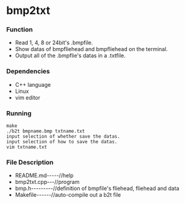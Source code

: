 bmp2txt
=====

### Function
- Read 1, 4, 8 or 24bit's .bmpfile.
- Show datas of bmpfliehead and bmpfliehead on the terminal.
- Output all of the .bmpflie's datas in a .txtfile.

### Dependencies
- C++ language
- Linux
- vim editor

### Running
```
make
./b2t bmpname.bmp txtname.txt
input selection of whether save the datas.
input selection of how to save the datas.
vim txtname.txt
```

### File Description
- README.md-----//help
- bmp2txt.cpp---//program
- bmp.h---------//definition of bmpfile's fliehead, fliehead and data
- Makefile------//auto-compile out a b2t file
